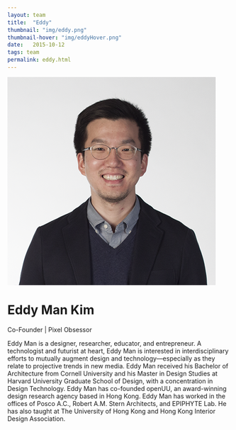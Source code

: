 ```yaml
---
layout: team
title:  "Eddy"
thumbnail: "img/eddy.png"
thumbnail-hover: "img/eddyHover.png"
date:   2015-10-12
tags: team
permalink: eddy.html
---
```

<div class="row">
    <div class="small-12 large-4 columns">
      <img src="img/eddy.png" class="bio-pic">
    </div>
    <div class="small-12 large-8 column">
      <div class="bio-container">
        <h1>Eddy Man Kim<a class="social" target="_blank" href="http://eddymankim.com"><i class="fa fa-globe fa-2x"></i></a></h1>
        <p class="body-dark">Co-Founder | Pixel Obsessor</p>
      </div>
      <p class="body-dark bio">Eddy Man is a designer, researcher, educator, and entrepreneur. A technologist and futurist at heart, Eddy Man is interested in interdisciplinary efforts to mutually augment design and technology—especially as they relate to projective trends in new media. Eddy Man received his Bachelor of Architecture from Cornell University and his Master in Design Studies at Harvard University Graduate School of Design, with a concentration in Design Technology. Eddy Man has co-founded openUU, an award-winning design research agency based in Hong Kong. Eddy Man has worked in the offices of Posco A.C., Robert A.M. Stern Architects, and EPIPHYTE Lab. He has also taught at The University of Hong Kong and Hong Kong Interior Design Association.</p>
    </div>
</div>